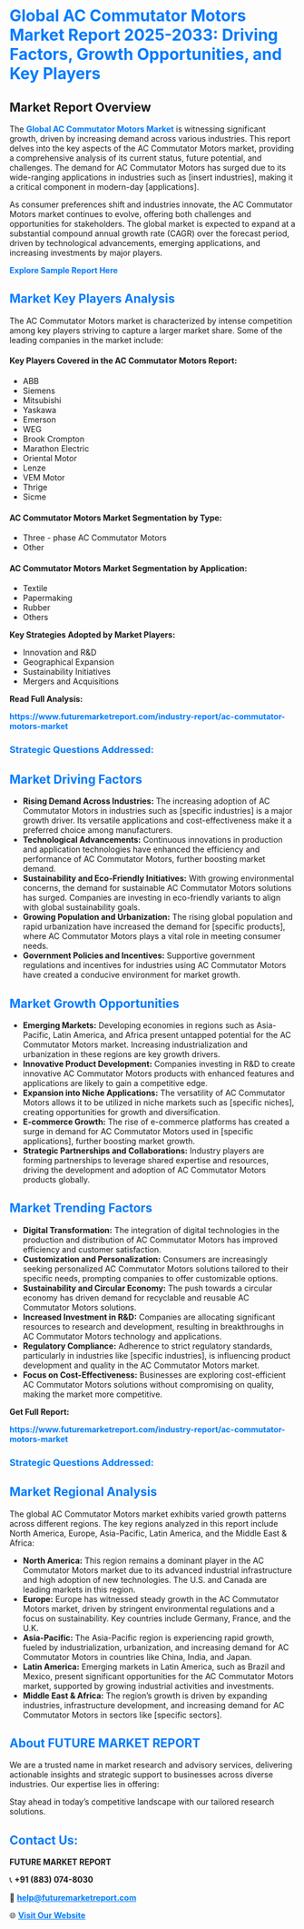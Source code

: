 <h1 style="color: #007BFF;">Global AC Commutator Motors Market Report 2025-2033: Driving Factors, Growth Opportunities, and Key Players</h1>

<section id="overview">
<h2>Market Report Overview</h2>
<p>The <a href="https://www.futuremarketreport.com/industry-report/ac-commutator-motors-market" style="color: #007BFF; text-decoration: none;"><strong>Global AC Commutator Motors Market</strong></a> is witnessing significant growth, driven by increasing demand across various industries. This report delves into the key aspects of the AC Commutator Motors market, providing a comprehensive analysis of its current status, future potential, and challenges. The demand for AC Commutator Motors has surged due to its wide-ranging applications in industries such as [insert industries], making it a critical component in modern-day [applications].</p>
<p>As consumer preferences shift and industries innovate, the AC Commutator Motors market continues to evolve, offering both challenges and opportunities for stakeholders. The global market is expected to expand at a substantial compound annual growth rate (CAGR) over the forecast period, driven by technological advancements, emerging applications, and increasing investments by major players.</p>
</section>

<section id="overview">
<p><a href="https://www.futuremarketreport.com/request-sample/reportId=57376" style="color: #007BFF; text-decoration: none;"><strong>Explore Sample Report Here</strong></a></p>
</section>

<section id="key-players">
<h2 style="color: #007BFF;">Market Key Players Analysis</h2>
<p>The AC Commutator Motors market is characterized by intense competition among key players striving to capture a larger market share. Some of the leading companies in the market include:</p>
<h4>Key Players Covered in the AC Commutator Motors Report:</h4>
<ul><li>ABB</li><li>Siemens</li><li>Mitsubishi</li><li>Yaskawa</li><li>Emerson</li><li>WEG</li><li>Brook Crompton</li><li>Marathon Electric</li><li>Oriental Motor</li><li>Lenze</li><li>VEM Motor</li><li>Thrige</li><li>Sicme</li></ul>
<h4>AC Commutator Motors Market Segmentation by Type:</h4>
<ul><li>Three - phase AC Commutator Motors</li><li>Other</li></ul>

<h4>AC Commutator Motors Market Segmentation by Application:</h4>
<ul><li>Textile</li><li>Papermaking</li><li>Rubber</li><li>Others</li></ul>
<p><strong>Key Strategies Adopted by Market Players:</strong></p>
<ul>
<li>Innovation and R&D</li>
<li>Geographical Expansion</li>
<li>Sustainability Initiatives</li>
<li>Mergers and Acquisitions</li>
</ul>
</section>

<section>
<p><strong>Read Full Analysis: </strong></p><a href="https://www.futuremarketreport.com/industry-report/ac-commutator-motors-market" style="color: #007BFF; text-decoration: none;"><strong>https://www.futuremarketreport.com/industry-report/ac-commutator-motors-market</strong></a>
<h3 style="color: #007BFF;">Strategic Questions Addressed:</h3>
</section>

<section id="driving-factors">
<h2 style="color: #007BFF;">Market Driving Factors</h2>
<ul>
<li><strong>Rising Demand Across Industries:</strong> The increasing adoption of AC Commutator Motors in industries such as [specific industries] is a major growth driver. Its versatile applications and cost-effectiveness make it a preferred choice among manufacturers.</li>
<li><strong>Technological Advancements:</strong> Continuous innovations in production and application technologies have enhanced the efficiency and performance of AC Commutator Motors, further boosting market demand.</li>
<li><strong>Sustainability and Eco-Friendly Initiatives:</strong> With growing environmental concerns, the demand for sustainable AC Commutator Motors solutions has surged. Companies are investing in eco-friendly variants to align with global sustainability goals.</li>
<li><strong>Growing Population and Urbanization:</strong> The rising global population and rapid urbanization have increased the demand for [specific products], where AC Commutator Motors plays a vital role in meeting consumer needs.</li>
<li><strong>Government Policies and Incentives:</strong> Supportive government regulations and incentives for industries using AC Commutator Motors have created a conducive environment for market growth.</li>
</ul>
</section>

<section id="growth-opportunities">
<h2 style="color: #007BFF;">Market Growth Opportunities</h2>
<ul>
<li><strong>Emerging Markets:</strong> Developing economies in regions such as Asia-Pacific, Latin America, and Africa present untapped potential for the AC Commutator Motors market. Increasing industrialization and urbanization in these regions are key growth drivers.</li>
<li><strong>Innovative Product Development:</strong> Companies investing in R&D to create innovative AC Commutator Motors products with enhanced features and applications are likely to gain a competitive edge.</li>
<li><strong>Expansion into Niche Applications:</strong> The versatility of AC Commutator Motors allows it to be utilized in niche markets such as [specific niches], creating opportunities for growth and diversification.</li>
<li><strong>E-commerce Growth:</strong> The rise of e-commerce platforms has created a surge in demand for AC Commutator Motors used in [specific applications], further boosting market growth.</li>
<li><strong>Strategic Partnerships and Collaborations:</strong> Industry players are forming partnerships to leverage shared expertise and resources, driving the development and adoption of AC Commutator Motors products globally.</li>
</ul>
</section>

<section id="trending-factors">
<h2 style="color: #007BFF;">Market Trending Factors</h2>
<ul>
<li><strong>Digital Transformation:</strong> The integration of digital technologies in the production and distribution of AC Commutator Motors has improved efficiency and customer satisfaction.</li>
<li><strong>Customization and Personalization:</strong> Consumers are increasingly seeking personalized AC Commutator Motors solutions tailored to their specific needs, prompting companies to offer customizable options.</li>
<li><strong>Sustainability and Circular Economy:</strong> The push towards a circular economy has driven demand for recyclable and reusable AC Commutator Motors solutions.</li>
<li><strong>Increased Investment in R&D:</strong> Companies are allocating significant resources to research and development, resulting in breakthroughs in AC Commutator Motors technology and applications.</li>
<li><strong>Regulatory Compliance:</strong> Adherence to strict regulatory standards, particularly in industries like [specific industries], is influencing product development and quality in the AC Commutator Motors market.</li>
<li><strong>Focus on Cost-Effectiveness:</strong> Businesses are exploring cost-efficient AC Commutator Motors solutions without compromising on quality, making the market more competitive.</li>
</ul>
</section>

<section>
<p><strong>Get Full Report: </strong></p><a href="https://www.futuremarketreport.com/industry-report/ac-commutator-motors-market" style="color: #007BFF; text-decoration: none;"><strong>https://www.futuremarketreport.com/industry-report/ac-commutator-motors-market</strong></a>
<h3 style="color: #007BFF;">Strategic Questions Addressed:</h3>
</section>


<section id="regional-analysis">
<h2 style="color: #007BFF;">Market Regional Analysis</h2>
<p>The global AC Commutator Motors market exhibits varied growth patterns across different regions. The key regions analyzed in this report include North America, Europe, Asia-Pacific, Latin America, and the Middle East & Africa:</p>
<ul>
<li><strong>North America:</strong> This region remains a dominant player in the AC Commutator Motors market due to its advanced industrial infrastructure and high adoption of new technologies. The U.S. and Canada are leading markets in this region.</li>
<li><strong>Europe:</strong> Europe has witnessed steady growth in the AC Commutator Motors market, driven by stringent environmental regulations and a focus on sustainability. Key countries include Germany, France, and the U.K.</li>
<li><strong>Asia-Pacific:</strong> The Asia-Pacific region is experiencing rapid growth, fueled by industrialization, urbanization, and increasing demand for AC Commutator Motors in countries like China, India, and Japan.</li>
<li><strong>Latin America:</strong> Emerging markets in Latin America, such as Brazil and Mexico, present significant opportunities for the AC Commutator Motors market, supported by growing industrial activities and investments.</li>
<li><strong>Middle East & Africa:</strong> The region’s growth is driven by expanding industries, infrastructure development, and increasing demand for AC Commutator Motors in sectors like [specific sectors].</li>
</ul>
</section>

<footer>
<h2 style="color: #007BFF;">About FUTURE MARKET REPORT</h2>
<p>We are a trusted name in market research and advisory services, delivering actionable insights and strategic support to businesses across diverse industries. Our expertise lies in offering:</p>

<p>Stay ahead in today’s competitive landscape with our tailored research solutions.</p>

<h2 style="color: #007BFF;">Contact Us:</h2>
<p><strong>FUTURE MARKET REPORT</strong></p>
<p>📞 <strong>+91 (883) 074-8030</strong></p>
<p>📧 <strong><a href="mailto:help@futuremarketreport.com" style="color: #007BFF;">help@futuremarketreport.com</a></strong></p>
<p>🌐 <strong><a href="https://www.futuremarketreport.com/" style="color: #007BFF;">Visit Our Website</a></strong></p>
</footer>